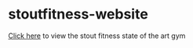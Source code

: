 # stoutfitness-website
[Click here](https://www.stoutfitness.ml) to view the stout fitness state of the art gym
